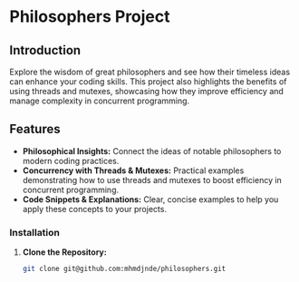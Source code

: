 # Philosophers Project

## Introduction
Explore the wisdom of great philosophers and see how their timeless ideas can enhance your coding skills. This project also highlights the benefits of using threads and mutexes, showcasing how they improve efficiency and manage complexity in concurrent programming.

## Features
- **Philosophical Insights:** Connect the ideas of notable philosophers to modern coding practices.
- **Concurrency with Threads & Mutexes:** Practical examples demonstrating how to use threads and mutexes to boost efficiency in concurrent programming.
- **Code Snippets & Explanations:** Clear, concise examples to help you apply these concepts to your projects.

### Installation
1. **Clone the Repository:**
   ```bash
   git clone git@github.com:mhmdjnde/philosophers.git
